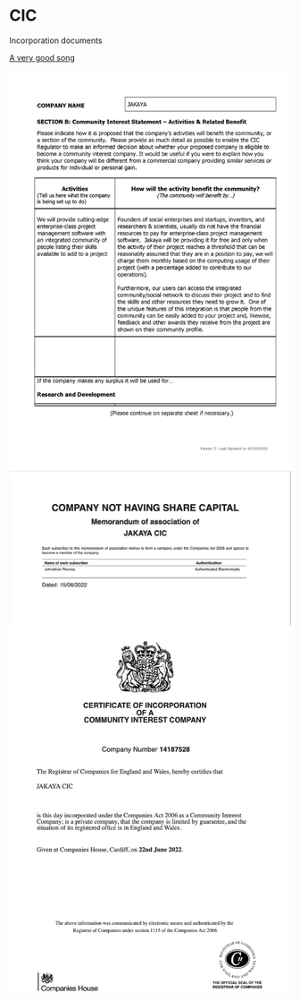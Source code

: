 # CIC
Incorporation documents

[A very good song](https://youtu.be/BHIo6qwJarI)

![Community Interest Statement](https://github.com/Jakaya/CIC/blob/main/Community%20Interest%20Statement%20-%20Activities%20%26%20Related%20Benefit%20(CIC-36).jpg)
![Memorandum of Association](https://github.com/Jakaya/CIC/blob/63a82b08617d17eb6a6c46a26bb0dc5c430d6954/Memorandum%20of%20Association.jpeg)
![Certificate of Incorporation](https://github.com/Jakaya/CIC/blob/main/Jakaya%20CIC%20-%20Certificate%20of%20Incorporation.jpg)
